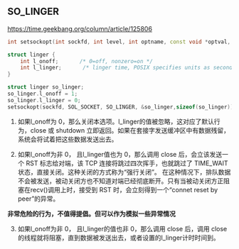 ## SO_LINGER

https://time.geekbang.org/column/article/125806

```cpp
int setsockopt(int sockfd, int level, int optname, const void *optval, socklen_t optlen);

struct linger {　
    int l_onoff;　　　　/* 0=off, nonzero=on */　
    int l_linger;　　　　/* linger time, POSIX specifies units as seconds */
}

struct linger so_linger;
so_linger.l_onoff = 1;
so_linger.l_linger = 0;
setsockopt(sockfd, SOL_SOCKET, SO_LINGER, &so_linger,sizeof(so_linger));
```

1. 如果l_onoff为 0，那么关闭本选项。l_linger的值被忽略，这对应了默认行为，close 或 shutdown 立即返回。如果在套接字发送缓冲区中有数据残留，系统会将试着把这些数据发送出去。

2. 如果l_onoff为非 0， 且l_linger值也为 0，那么调用 close 后，会立该发送一个 RST 标志给对端，该 TCP 连接将跳过四次挥手，也就跳过了 TIME_WAIT 状态，直接关闭。这种关闭的方式称为“强行关闭”。 在这种情况下，排队数据不会被发送，被动关闭方也不知道对端已经彻底断开。只有当被动关闭方正阻塞在recv()调用上时，接受到 RST 时，会立刻得到一个“connet reset by peer”的异常。

**非常危险的行为，不值得提倡。但可以作为模拟一些异常情况**

3. 如果l_onoff为非 0， 且l_linger的值也非 0，那么调用 close 后，调用 close 的线程就将阻塞，直到数据被发送出去，或者设置的l_linger计时时间到。

